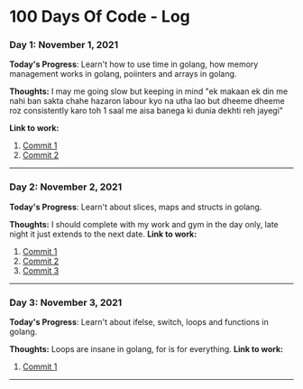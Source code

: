 # 100 Days Of Code - Log

### Day 1: November 1, 2021

**Today's Progress**: Learn't how to use time in golang, how memory management works in golang, poiinters and arrays in golang.

**Thoughts:** I may me going slow but keeping in mind "ek makaan ek din me nahi ban sakta chahe hazaron labour kyo na utha lao but dheeme dheeme roz consistently karo toh 1 saal me aisa banega ki dunia dekhti reh jayegi"

**Link to work:** 
1. [Commit 1](https://github.com/budhirajamadhav/learn-golang/commit/039182e03792416442cdd80fc5c6791390ef61e5)
2. [Commit 2](https://github.com/budhirajamadhav/learn-golang/commit/5dee1cd7187a88d664270c173ffad4be7acc419f)
<hr>

### Day 2: November 2, 2021

**Today's Progress**: Learn't about slices, maps and structs in golang.

**Thoughts:** I should complete with my work and gym in the day only, late night it just extends to the next date.
**Link to work:** 
1. [Commit 1](https://github.com/budhirajamadhav/learn-golang/commit/b0a581cf43fdd474a25fb65081eecb06db61831e)
2. [Commit 2](https://github.com/budhirajamadhav/learn-golang/commit/93559bed3f9ddfc423c7c0ae8febaac2763c5388)
3. [Commit 3](https://github.com/budhirajamadhav/learn-golang/commit/6e2d89947926fd4619dae6f106d3f02203ff365e)
<hr>


### Day 3: November 3, 2021

**Today's Progress**: Learn't about ifelse, switch, loops and functions in golang.

**Thoughts:** Loops are insane in golang, for is for everything.
**Link to work:** 
1. [Commit 1](https://github.com/budhirajamadhav/learn-golang/commit/b10b41f079e3ebf44e5814e3166870000ccdb965)
<hr>



